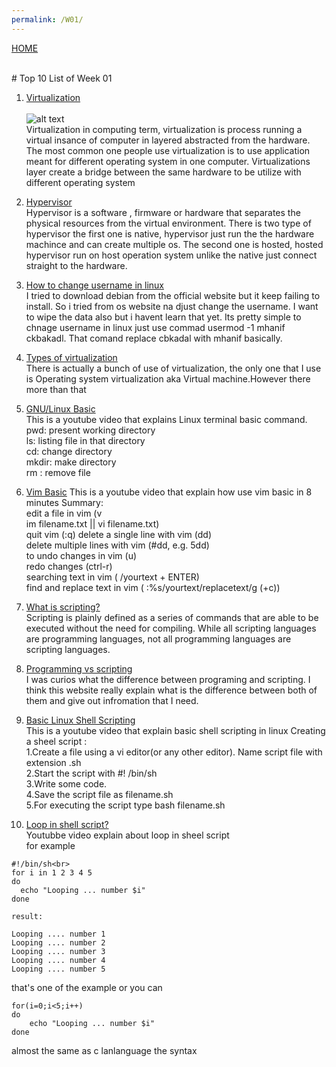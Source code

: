 ```yaml
---
permalink: /W01/
---
```

[HOME](../)

<br>
# Top 10 List of Week 01

1. [Virtualization](https://www.youtube.com/watch?v=iBI31dmqSX0)<br><br>
![alt text](https://resources.infosecinstitute.com/wp-content/uploads/1-123.png) <br>
Virtualization in computing term, virtualization is process running a virtual insance of computer in layered abstracted from the hardware. The most common one people use virtualization is to use application meant for different operating system in one computer. Virtualizations layer create a bridge between the same hardware to be utilize with different operating system 
  
2. [Hypervisor](https://en.wikipedia.org/wiki/Hypervisor)<br>
Hypervisor is a software , firmware or hardware that separates the physical resources from the virtual environment. There is two type of hypervisor the first one is native, hypervisor just run the the hardware machince and can create multiple os. The second one is hosted, hosted hypervisor run on host operation system unlike the native just connect straight to the hardware. 

3. [How to change username in linux](https://www.youtube.com/watch?v=ee2yz41L_3w)<br>
I tried to download debian from the official website but it keep failing to install. So i tried from os website na djust change the username. I want to wipe the data also but i havent learn that yet. Its pretty simple to chnage username in linux just use commad usermod -1 mhanif ckbakadl. That comand replace cbkadal with mhanif basically. 

4. [Types of virtualization](https://www.kelsercorp.com/blog/the-7-types-of-virtualization)<br>
There is actually a bunch of use of virtualization, the only one that I use is Operating system virtualization aka Virtual machine.However there more than that 

5. [GNU/Linux Basic](https://www.youtube.com/watch?v=vhZLTp6N4XA)<br>
This is a youtube video that explains Linux terminal basic command. 
<br>  pwd: present working directory
<br>  ls: listing file in that directory
<br>  cd: change directory
<br>  mkdir: make directory
<br>  rm : remove file

6. [Vim Basic](https://www.youtube.com/watch?v=ggSyF1SVFr4)
This is a youtube video that explain how use vim basic in 8 minutes 
Summary:<br>
edit a file in vim (v<br>im filename.txt || vi filename.txt)<br>
quit vim (:q)
delete a single line with vim (dd)<br>
delete multiple lines with vim (#dd, e.g. 5dd)<br>
to undo changes in vim (u)<br>
redo changes (ctrl-r)<br>
searching text in vim ( /yourtext + ENTER)<br>
find and replace text in vim ( :%s/yourtext/replacetext/g (+c))<br>

7. [What is scripting?](https://en.wikipedia.org/wiki/Scripting_language)<br>
Scripting is plainly defined as a series of commands that are able to be executed without the need for compiling. While all scripting languages are programming languages, not all programming languages are scripting languages. 

8. [Programming vs scripting](https://www.educba.com/programming-vs-scripting/)<br>
I was curios what the difference between programing and scripting. I think this website really explain what is the difference between both of them and give out infromation that I need. 

9. [Basic Linux Shell Scripting](https://www.youtube.com/watch?v=9y5TCwVU8iE&feature=emb_title)<br>
This is a youtube video that explain basic shell scripting in linux 
Creating a sheel script :<br>
1.Create a file using a vi editor(or any other editor).  Name  script file with extension .sh<br>
2.Start the script with #! /bin/sh<br>
3.Write some code.<br>
4.Save the script file as filename.sh<br>
5.For executing the script type bash filename.sh<br>

10. [Loop in shell script?](https://www.youtube.com/watch?v=mhhAbETJpag)<br>
Youtubbe video explain about loop in sheel script<br>
for example<br>
```
#!/bin/sh<br>
for i in 1 2 3 4 5
do
  echo "Looping ... number $i"
done

result:

Looping .... number 1
Looping .... number 2
Looping .... number 3
Looping .... number 4
Looping .... number 5
```
that's one of the example or you can<br>

```
for(i=0;i<5;i++)
do
    echo "Looping ... number $i"
done
```

almost the same as c lanlanguage the syntax 



